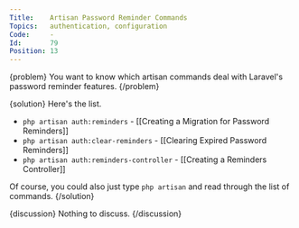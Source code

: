 ```yaml
---
Title:    Artisan Password Reminder Commands
Topics:   authentication, configuration
Code:     -
Id:       79
Position: 13
---
```


{problem}
You want to know which artisan commands deal with Laravel's password reminder features.
{/problem}

{solution}
Here's the list.

* `php artisan auth:reminders` - [[Creating a Migration for Password Reminders]]
* `php artisan auth:clear-reminders` - [[Clearing Expired Password Reminders]]
* `php artisan auth:reminders-controller` - [[Creating a Reminders Controller]]

Of course, you could also just type `php artisan` and read through the list of commands.
{/solution}

{discussion}
Nothing to discuss.
{/discussion}
